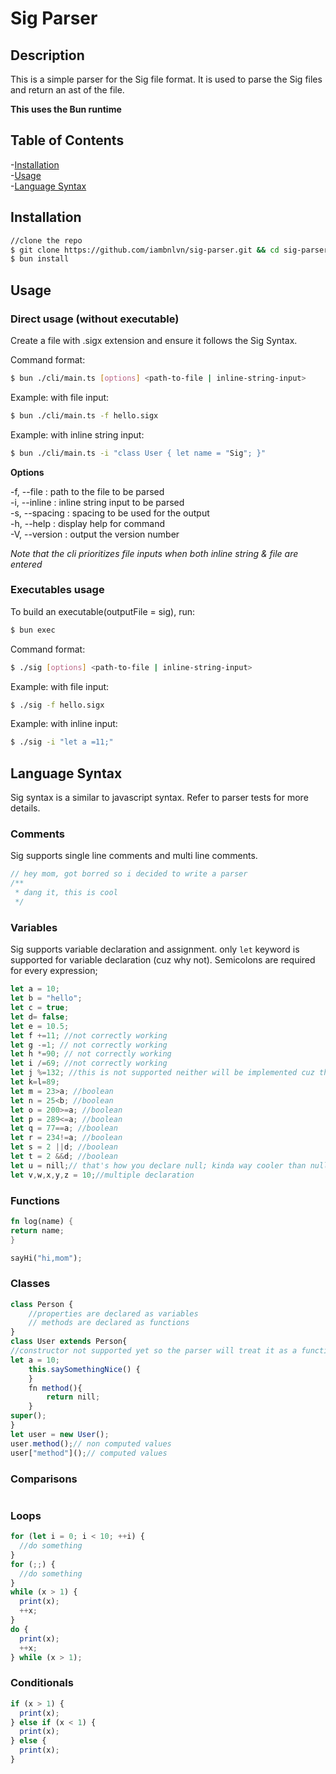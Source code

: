 # Sig Parser

## Description

This is a simple parser for the Sig file format. It is used to parse the Sig files and return an ast of the file.

**This uses the Bun runtime**

## Table of Contents

-[Installation](#installation) <br> -[Usage](#usage) <br> -[Language Syntax](#language-syntax) <br>

## Installation

```bash
//clone the repo
$ git clone https://github.com/iambnlvn/sig-parser.git && cd sig-parser
$ bun install
```

## Usage

### Direct usage (without executable)

Create a file with .sigx extension and ensure it follows the Sig Syntax.

Command format:

```bash
$ bun ./cli/main.ts [options] <path-to-file | inline-string-input>
```

Example: with file input:

```bash
$ bun ./cli/main.ts -f hello.sigx
```

Example: with inline string input:

```bash
$ bun ./cli/main.ts -i "class User { let name = "Sig"; }"
```

**Options**

-f, --file : path to the file to be parsed <br>
-i, --inline : inline string input to be parsed <br>
-s, --spacing : spacing to be used for the output <br>
-h, --help : display help for command <br>
-V, --version : output the version number <br>

_Note that the cli prioritizes file inputs when both inline string & file are entered_

### Executables usage

To build an executable(outputFile = sig), run:

```bash
$ bun exec
```

Command format:

```bash
$ ./sig [options] <path-to-file | inline-string-input>
```

Example: with file input:

```bash
$ ./sig -f hello.sigx
```

Example: with inline input:

```bash
$ ./sig -i "let a =11;"
```

## Language Syntax

Sig syntax is a similar to javascript syntax.
Refer to parser tests for more details.

### Comments

Sig supports single line comments and multi line comments.

```javascript
// hey mom, got borred so i decided to write a parser
/**
 * dang it, this is cool
 */
```

### Variables

Sig supports variable declaration and assignment.
only `let` keyword is supported for variable declaration (cuz why not).
Semicolons are required for every expression;

```javascript
let a = 10;
let b = "hello";
let c = true;
let d= false;
let e = 10.5;
let f +=11; //not correctly working
let g -=1; // not correctly working
let h *=90; // not correctly working
let i /=69; //not correctly working
let j %=132; //this is not supported neither will be implemented cuz that's just weird n uhgly
let k=l=89;
let m = 23>a; //boolean
let n = 25<b; //boolean
let o = 200>=a; //boolean
let p = 289<=a; //boolean
let q = 77==a; //boolean
let r = 234!=a; //boolean
let s = 2 ||d; //boolean
let t = 2 &&d; //boolean
let u = nill;// that's how you declare null; kinda way cooler than null
let v,w,x,y,z = 10;//multiple declaration
```

### Functions

```rust
fn log(name) {
return name;
}

sayHi("hi,mom");

```

### Classes

```javascript
class Person {
    //properties are declared as variables
    // methods are declared as functions
}
class User extends Person{
//constructor not supported yet so the parser will treat it as a function
let a = 10;
    this.saySomethingNice() {
    }
    fn method(){
        return nill;
    }
super();
}
let user = new User();
user.method();// non computed values
user["method"]();// computed values
```

### Comparisons

```javascript

```

### Loops

```javascript
for (let i = 0; i < 10; ++i) {
  //do something
}
for (;;) {
  //do something
}
while (x > 1) {
  print(x);
  ++x;
}
do {
  print(x);
  ++x;
} while (x > 1);
```

### Conditionals

```javascript
if (x > 1) {
  print(x);
} else if (x < 1) {
  print(x);
} else {
  print(x);
}
```
